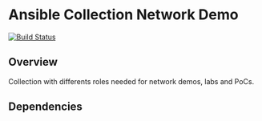 # **Ansible Collection Network Demo**
[![Build Status](https://api.travis-ci.com/maxrainer/ansible-collection-network_demo.svg?branch=master)](https://travis-ci.com/maxrainer/ansible-collection-network_demo)

## **Overview**
Collection with differents roles needed for network demos, labs and PoCs.

## **Dependencies**


